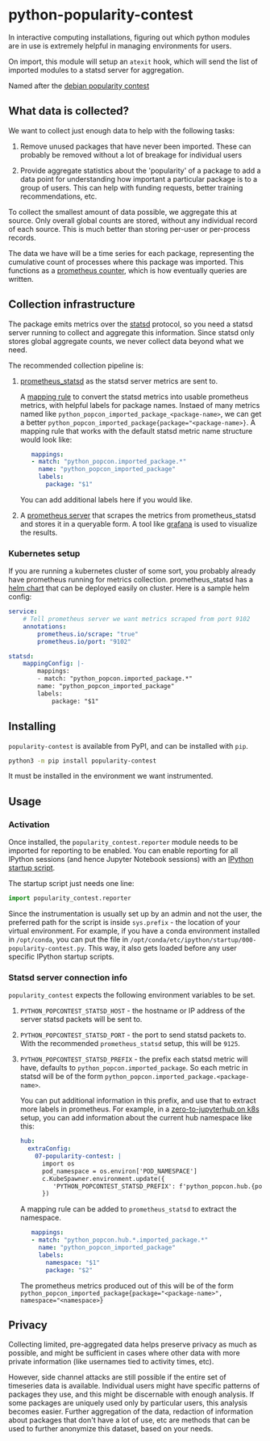 # python-popularity-contest

In interactive computing installations, figuring out which python
modules are in use is extremely helpful in managing environments
for users.

On import, this module will setup an `atexit` hook, which will
send the list of imported modules to a statsd server for aggregation.

Named after the [debian popularity contest](https://popcon.debian.org/)

## What data is collected?

We want to collect just enough data to help with the following tasks:

1. Remove unused packages that have never been imported. These can
   probably be removed without a lot of breakage for individual
   users

2. Provide aggregate statistics about the 'popularity' of a package
   to add a data point for understanding how important a particular package is
   to a group of users. This can help with funding requests, better
   training recommendations, etc.

To collect the smallest amount of data possible, we aggregate this at
source. Only overall global counts are stored, without any individual
record of each source. This is much better than storing per-user or
per-process records.

The data we have will be a time series for each package, representing
the cumulative count of processes where this package was imported. This
functions as a [prometheus counter](https://prometheus.io/docs/concepts/metric_types/#counter),
which is how eventually queries are written.

## Collection infrastructure

The package emits metrics over the [statsd](https://github.com/statsd/statsd)
protocol, so you need a statsd server running to collect and aggregate
this information. Since statsd only stores global aggregate counts, we
never collect data beyond what we need.

The recommended collection pipeline is:

1. [prometheus_statsd](https://github.com/prometheus/statsd_exporter) as
   the statsd server metrics are sent to.

   A [mapping rule](https://github.com/prometheus/statsd_exporter#glob-matching)
   to convert the statsd metrics into usable prometheus metrics, with
   helpful labels for package names. Instaed of many metrics named like
   `python_popcon_imported_package_<package-name>`, we can get a better
   `python_popcon_imported_package{package="<package-name>}`. A mapping
   rule that works with the default statsd metric name structure would
   look like:

   ```yaml
      mappings:
      - match: "python_popcon.imported_package.*"
        name: "python_popcon_imported_package"
        labels:
          package: "$1"
   ```

   You can add additional labels here if you would like.

3. A [prometheus server](https://prometheus.io/) that scrapes the metrics
   from prometheus_statsd and stores it in a queryable form. A tool like
   [grafana](https://grafana.com/) is used to visualize the results.

### Kubernetes setup

If you are running a kubernetes cluster of some sort, you probably already
have prometheus running for metrics collection. prometheus_statsd has
a [helm chart](https://github.com/prometheus-community/helm-charts/tree/main/charts/prometheus-statsd-exporter)
that can be deployed easily on cluster. Here is a sample helm config:

```yaml
service:
    # Tell prometheus server we want metrics scraped from port 9102
    annotations:
        prometheus.io/scrape: "true"
        prometheus.io/port: "9102"

statsd:
    mappingConfig: |-
        mappings:
        - match: "python_popcon.imported_package.*"
        name: "python_popcon_imported_package"
        labels:
            package: "$1"
```

## Installing

`popularity-contest` is available from PyPI, and can be installed
with `pip`.

```bash
python3 -m pip install popularity-contest
```

It must be installed in the environment we want instrumented.

## Usage

### Activation

Once installed, the `popularity_contest.reporter` module needs to
be imported for reporting to be enabled. You can enable reporting
for all IPython sessions (and hence Jupyter Notebook sessions)
with an [IPython startup script](https://switowski.com/blog/ipython-startup-files).

The startup script just needs one line:

```python
import popularity_contest.reporter
```

Since the instrumentation is usually set up by an admin and not
the user, the preferred path for the script is inside `sys.prefix` - the
location of your virtual environment. For example, if you have a
conda environment installed in `/opt/conda`, you can put the file in
`/opt/conda/etc/ipython/startup/000-popularity-contest.py`. This
way, it also gets loaded before any user specific IPython startup
scripts.

### Statsd server connection info

`popularity_contest` expects the following environment variables
to be set.

1. `PYTHON_POPCONTEST_STATSD_HOST` - the hostname or IP address of
   the server statsd packets will be sent to.
2. `PYTHON_POPCONTEST_STATSD_PORT` - the port to send statsd packets
   to. With the recommended `prometheus_statsd` setup, this will be
   `9125`.
3. `PYTHON_POPCONTEST_STATSD_PREFIX` - the prefix each statsd metric
   will have, defaults to `python_popcon.imported_package`. So
   each metric in statsd will be of the form
   `python_popcon.imported_package.<package-name>`.

   You can put additional information in this prefix, and use that
   to extract more labels in prometheus. For example, in a
   [zero-to-jupyterhub on k8s](https://z2jh.jupyter.org) setup,
   you can add information about the current hub namespace like this:

   ```yaml
   hub:
     extraConfig:
       07-popularity-contest: |
         import os
         pod_namespace = os.environ['POD_NAMESPACE']
         c.KubeSpawner.environment.update({
            'PYTHON_POPCONTEST_STATSD_PREFIX': f'python_popcon.hub.{pod_namespace}.imported_package'
         })
   ```

   A mapping rule can be added to `prometheus_statsd` to extract the namespace.

   ```yaml
      mappings:
      - match: "python_popcon.hub.*.imported_package.*"
        name: "python_popcon_imported_package"
        labels:
          namespace: "$1"
          package: "$2"
   ```

   The prometheus metrics produced out of this will be of the form
   `python_popcon_imported_package{package="<package-name>", namespace="<namespace>}`

## Privacy

Collecting limited, pre-aggregated data helps preserve privacy as much as
possible, and might be sufficient in cases where other data with more
private information (like usernames tied to activity times, etc).

However, side channel attacks are still possible if the entire
set of timeseries data is available. Individual users might have specific
patterns of packages they use, and this might be discernable with enough
analysis. If some packages are uniquely used only by particular users,
this analysis becomes easier. Further aggregation of the data, redaction
of information about packages that don't have a lot of use, etc are methods
that can be used to further anonymize this dataset, based on your needs.

